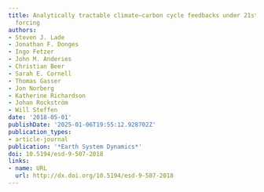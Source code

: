 ```yaml
---
title: Analytically tractable climate–carbon cycle feedbacks under 21st century anthropogenic
  forcing
authors:
- Steven J. Lade
- Jonathan F. Donges
- Ingo Fetzer
- John M. Anderies
- Christian Beer
- Sarah E. Cornell
- Thomas Gasser
- Jon Norberg
- Katherine Richardson
- Johan Rockström
- Will Steffen
date: '2018-05-01'
publishDate: '2025-01-06T19:55:12.928702Z'
publication_types:
- article-journal
publication: '*Earth System Dynamics*'
doi: 10.5194/esd-9-507-2018
links:
- name: URL
  url: http://dx.doi.org/10.5194/esd-9-507-2018
---
```

